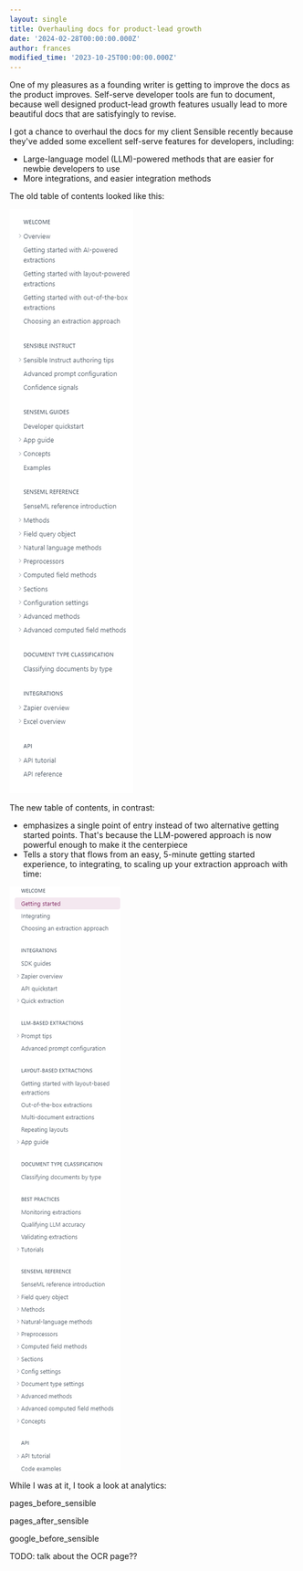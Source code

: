 ```yaml
---
layout: single
title: Overhauling docs for product-lead growth
date: '2024-02-28T00:00:00.000Z'
author: frances
modified_time: '2023-10-25T00:00:00.000Z'
---
```


One of my pleasures as a founding writer is getting to improve the docs as the product improves.  Self-serve developer tools are fun to document, because well designed product-lead growth features usually lead to more beautiful docs that are satisfyingly to revise.

I got a chance to overhaul the docs for my client Sensible recently because they've added some excellent self-serve features for developers, including:

- Large-language model (LLM)-powered methods that are easier for newbie developers to use
- More integrations, and easier integration methods

The old table of contents looked like this:

![Old table of contents](/assets/images/post_restructure/toc_before_sensible.png)

The new table of contents, in contrast:

- emphasizes a single point of entry instead of two alternative getting started points. That's because the LLM-powered approach is now powerful enough to make it the centerpiece
- Tells a story that flows from an easy, 5-minute getting started experience, to integrating, to scaling up your extraction approach with time:

![Old table of contents](/assets/images/post_restructure/toc_after_sensible.png)



While I was at it, I took a look at analytics:



pages_before_sensible

pages_after_sensible

google_before_sensible

TODO: talk about the OCR page??

